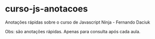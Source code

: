 # curso-js-anotacoes
Anotações rápidas sobre o curso de Javascript Ninja - Fernando Daciuk

Obs: são anotações rápidas. Apenas para consulta após cada aula. 